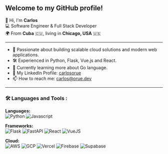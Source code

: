 ## Welcome to my GitHub profile!

👋 Hi, I'm **Carlos**\
💻 Software Engineer & Full Stack Developer\
🌍 From **Cuba** 🇨🇺, living in **Chicago, USA** 🇺🇸

---

- 🚀 Passionate about building scalable cloud solutions and modern web applications.
- 🛠️ Experienced in Python, Flask, Vue.js and React.
- 🌱 Currently learning more about Go language.
-  My LinkedIn Profile: [carlosorue](https://www.linkedin.com/in/carlosorue/)
- 📫 How to reach me: [carlos@orue.dev](mailto:carlos@orue.dev)

---
### 🛠️ Languages and Tools :

**Languages:**\
![Python](https://img.shields.io/badge/Python-FFD43B?style=for-the-badge&logo=python&logoColor=blue)
![Javascript](https://img.shields.io/badge/JavaScript-323330?style=for-the-badge&logo=javascript&logoColor=F7DF1E)

**Frameworks:**\
![Flask](https://img.shields.io/badge/Flask-000000?style=for-the-badge&logo=flask&logoColor=white)
![FastAPI](https://img.shields.io/badge/fastapi-109989?style=for-the-badge&logo=FASTAPI&logoColor=white)
![React](https://img.shields.io/badge/React-20232A?style=for-the-badge&logo=react&logoColor=61DAFB)
![VueJS](https://img.shields.io/badge/Vue%20js-35495E?style=for-the-badge&logo=vuedotjs&logoColor=4FC08D)

**Cloud:** \
![AWS](https://img.shields.io/badge/Amazon_AWS-FF9900?style=for-the-badge&logo=amazonaws&logoColor=white)
![GCP](https://img.shields.io/badge/Google_Cloud-4285F4?style=for-the-badge&logo=google-cloud&logoColor=white)
![Vercel](https://img.shields.io/badge/Vercel-000000?style=for-the-badge&logo=vercel&logoColor=white)
![Firebase](https://img.shields.io/badge/firebase-ffca28?style=for-the-badge&logo=firebase&logoColor=black)
![Supabase](https://img.shields.io/badge/Supabase-181818?style=for-the-badge&logo=supabase&logoColor=white)
